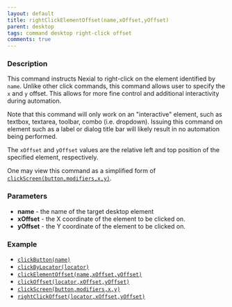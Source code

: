 ```yaml
---
layout: default
title: rightClickElementOffset(name,xOffset,yOffset)
parent: desktop
tags: command desktop right-click offset
comments: true
---
```



### Description
This command instructs Nexial to right-click on the element identified by `name`. Unlike other click commands, this 
command allows user to specify the `x` and `y` offset. This allows for more fine control and additional interactivity 
during automation.

Note that this command will only work on an "interactive" element, such as textbox, textarea, toolbar, 
combo (i.e. dropdown). Issuing this command on element such as a label or dialog title bar will likely result in no
automation being performed.

The `xOffset` and `yOffset` values are the relative left and top position of the specified element, respectively.

One may view this command as a simplified form of [`clickScreen(button,modifiers,x,y)`](clickScreen(button,modifiers,x,y)).


### Parameters
- **name** - the name of the target desktop element
- **xOffset** - the X coordinate of the element to be clicked on.
- **yOffset** - the Y coordinate of the element to be clicked on.


### Example
- [`clickButton(name)`](clickButton(name))
- [`clickByLocator(locator)`](clickByLocator(locator))
- [`clickElementOffset(name,xOffset,yOffset)`](clickElementOffset(name,xOffset,yOffset))
- [`clickOffset(locator,xOffset,yOffset)`](clickOffset(locator,xOffset,yOffset))
- [`clickScreen(button,modifiers,x,y)`](clickScreen(button,modifiers,x,y))
- [`rightClickOffset(locator,xOffset,yOffset)`](rightClickOffset(locator,xOffset,yOffset))
